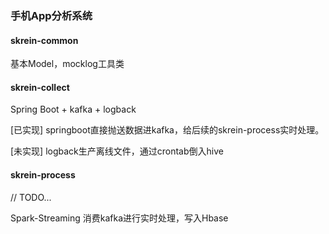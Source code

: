 ### 手机App分析系统


#### skrein-common

基本Model，mocklog工具类

#### skrein-collect

Spring Boot + kafka + logback 

[已实现] springboot直接抛送数据进kafka，给后续的skrein-process实时处理。

[未实现] logback生产离线文件，通过crontab倒入hive


#### skrein-process

// TODO...

Spark-Streaming 消费kafka进行实时处理，写入Hbase